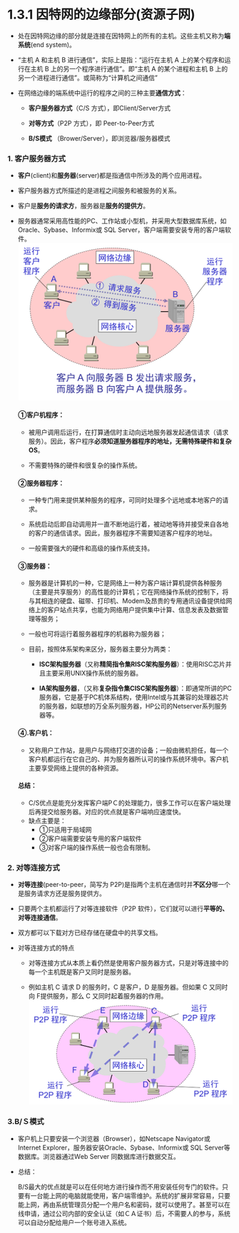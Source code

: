 # 1.3.1 因特网的边缘部分\(资源子网\)

* 处在因特网边缘的部分就是连接在因特网上的所有的主机。这些主机又称为**端系统**\(end system\)。

* “主机 A 和主机 B 进行通信”，实际上是指：“运行在主机 A 上的某个程序和运行在主机 B 上的另一个程序进行通信”。即“主机 A 的某个进程和主机 B 上的另一个进程进行通信”。或简称为“计算机之间通信”

* 在网络边缘的端系统中运行的程序之间的三种主要**通信方式**：

  * **客户服务器方式**（C/S 方式），即Client/Server方式

  * **对等方式**（P2P 方式），即 Peer-to-Peer方式

  * **B/S模式** （Brower/Server），即浏览器/服务器模式


### 1. 客户服务器方式

* **客户**\(client\)和**服务器**\(server\)都是指通信中所涉及的两个应用进程。

* 客户服务器方式所描述的是进程之间服务和被服务的关系。

* 客户是**服务的请求方**，服务器是**服务的提供方**。

* 服务器通常采用高性能的PC、工作站或小型机，并采用大型数据库系统，如Oracle、Sybase、Informix或 SQL Server，客户端需要安装专用的客户端软件。  
  ![](/assets/图片8.png)

  #### ①客户机程序：

  * 被用户调用后运行，在打算通信时主动向远地服务器发起通信请求（请求服务）。因此，客户程序**必须知道服务器程序的地址，无需特殊硬件和复杂OS**。

  * 不需要特殊的硬件和很复杂的操作系统。

  #### ②服务器程序：

  * 一种专门用来提供某种服务的程序，可同时处理多个远地或本地客户的请求。

  * 系统启动后即自动调用并一直不断地运行着，被动地等待并接受来自各地的客户的通信请求。因此，服务器程序不需要知道客户程序的地址。

  * 一般需要强大的硬件和高级的操作系统支持。

  #### ③服务器：
  * 服务器是计算机的一种，它是网络上一种为客户端计算机提供各种服务（主要是共享服务）的高性能的计算机；它在网络操作系统的控制下，将与其相连的硬盘、磁带、打印机、Modem及昂贵的专用通讯设备提供给网络上的客户站点共享，也能为网络用户提供集中计算、信息发表及数据管理等服务；
  
  * 一般也可将运行着服务器程序的机器称为服务器；

  * 目前，按照体系架构来区分，服务器主要分为两类：

    * **ISC架构服务器**（又称**精简指令集RISC架构服务器**）：使用RISC芯片并且主要采用UNIX操作系统的服务器。

    * **IA架构服务器**，（又称**复杂指令集CISC架构服务器**）：即通常所讲的PC服务器，它是基于PC机体系结构，使用Intel或与其兼容的处理器芯片的服务器，如联想的万全系列服务器，HP公司的Netserver系列服务器等。

  #### ④.客户机：
  * 又称用户工作站，是用户与网络打交道的设备；一般由微机担任，每一个客户机都运行在它自己的、并为服务器所认可的操作系统环境中。客户机主要享受网络上提供的各种资源。
  
  #### 总结：
  * C/S优点是能充分发挥客户端PＣ的处理能力，很多工作可以在客户端处理后再提交给服务器。对应的优点就是客户端响应速度快。
  * 缺点主要是：
    * ①只适用于局域网
    * ②客户端需要安装专用的客户端软件
    * ③对客户端的操作系统一般也会有限制。

### 2. 对等连接方式

* **对等连接**\(peer-to-peer，简写为 P2P\)是指两个主机在通信时并**不区分**哪一个是服务请求方还是服务提供方。

* 只要两个主机都运行了对等连接软件（P2P 软件），它们就可以进行**平等的、对等连接通信**。

* 双方都可以下载对方已经存储在硬盘中的共享文档。

* 对等连接方式的特点

  * 对等连接方式从本质上看仍然是使用客户服务器方式，只是对等连接中的每一个主机既是客户又同时是服务器。

  * 例如主机 C 请求 D 的服务时，C 是客户，D 是服务器。但如果 C 又同时向 F提供服务，那么 C 又同时起着服务器的作用。  
    ![](/assets/图片9.png)

### 3.B/Ｓ模式
* 客户机上只要安装一个浏览器（Browser），如Netscape Navigator或Internet Explorer，服务器安装Oracle、Sybase、Informix或 SQL Server等数据库。浏览器通过Ｗeb Server 同数据库进行数据交互。 

* 总结：

  B/S最大的优点就是可以在任何地方进行操作而不用安装任何专门的软件。只要有一台能上网的电脑就能使用，客户端零维护。系统的扩展非常容易，只要能上网，再由系统管理员分配一个用户名和密码，就可以使用了。甚至可以在线申请，通过公司内部的安全认证（如ＣＡ证书）后，不需要人的参与，系统可以自动分配给用户一个账号进入系统。


